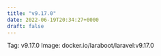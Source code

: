 ```yaml
---
title: "v9.17.0"
date: 2022-06-19T20:34:27+0000
draft: false
---
```


Tag: v9.17.0
Image: docker.io/laraboot/laravel:v9.17.0
